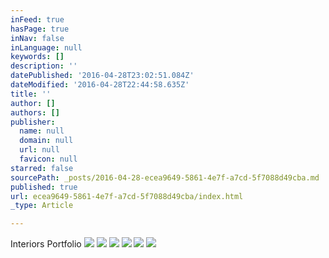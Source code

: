 ```yaml
---
inFeed: true
hasPage: true
inNav: false
inLanguage: null
keywords: []
description: ''
datePublished: '2016-04-28T23:02:51.084Z'
dateModified: '2016-04-28T22:44:58.635Z'
title: ''
author: []
authors: []
publisher:
  name: null
  domain: null
  url: null
  favicon: null
starred: false
sourcePath: _posts/2016-04-28-ecea9649-5861-4e7f-a7cd-5f7088d49cba.md
published: true
url: ecea9649-5861-4e7f-a7cd-5f7088d49cba/index.html
_type: Article

---
```

Interiors Portfolio
![](https://the-grid-user-content.s3-us-west-2.amazonaws.com/877b105d-25d0-4df3-8771-251bba87467b.jpg)
![](https://the-grid-user-content.s3-us-west-2.amazonaws.com/e138fc40-67f8-4cc3-b21d-039fd3647ec0.jpg)
![](https://the-grid-user-content.s3-us-west-2.amazonaws.com/3d16aaa9-99e8-43ce-9dbd-257e6b54562a.jpg)
![](https://the-grid-user-content.s3-us-west-2.amazonaws.com/43a8cda5-33e7-4372-92e7-9395702dd7f9.jpg)
![](https://the-grid-user-content.s3-us-west-2.amazonaws.com/eadbdb51-b1fa-4714-a563-cb78ad7ed3b1.jpg)
![](https://the-grid-user-content.s3-us-west-2.amazonaws.com/1135b687-d246-4559-b5b7-832d0035041d.jpg)